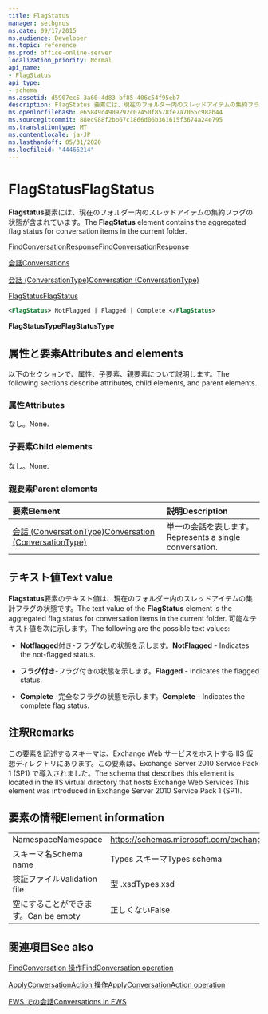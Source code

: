 ```yaml
---
title: FlagStatus
manager: sethgros
ms.date: 09/17/2015
ms.audience: Developer
ms.topic: reference
ms.prod: office-online-server
localization_priority: Normal
api_name:
- FlagStatus
api_type:
- schema
ms.assetid: d5907ec5-3a60-4d83-bf85-406c54f95eb7
description: FlagStatus 要素には、現在のフォルダー内のスレッドアイテムの集約フラグの状態が含まれています。
ms.openlocfilehash: e65849c4909292c07450f8578fe7a7065c98ab44
ms.sourcegitcommit: 88ec988f2bb67c1866d06b361615f3674a24e795
ms.translationtype: MT
ms.contentlocale: ja-JP
ms.lasthandoff: 05/31/2020
ms.locfileid: "44466214"
---
```

# <a name="flagstatus"></a><span data-ttu-id="6bee7-103">FlagStatus</span><span class="sxs-lookup"><span data-stu-id="6bee7-103">FlagStatus</span></span>

<span data-ttu-id="6bee7-104">**Flagstatus**要素には、現在のフォルダー内のスレッドアイテムの集約フラグの状態が含まれています。</span><span class="sxs-lookup"><span data-stu-id="6bee7-104">The **FlagStatus** element contains the aggregated flag status for conversation items in the current folder.</span></span> 
  
[<span data-ttu-id="6bee7-105">FindConversationResponse</span><span class="sxs-lookup"><span data-stu-id="6bee7-105">FindConversationResponse</span></span>](findconversationresponse.md)
  
[<span data-ttu-id="6bee7-106">会話</span><span class="sxs-lookup"><span data-stu-id="6bee7-106">Conversations</span></span>](conversations-ex15websvcsotherref.md)
  
[<span data-ttu-id="6bee7-107">会話 (ConversationType)</span><span class="sxs-lookup"><span data-stu-id="6bee7-107">Conversation (ConversationType)</span></span>](conversation-conversationtype.md)
  
[<span data-ttu-id="6bee7-108">FlagStatus</span><span class="sxs-lookup"><span data-stu-id="6bee7-108">FlagStatus</span></span>](flagstatus.md)
  
```XML
<FlagStatus> NotFlagged | Flagged | Complete </FlagStatus>
```

 <span data-ttu-id="6bee7-109">**FlagStatusType**</span><span class="sxs-lookup"><span data-stu-id="6bee7-109">**FlagStatusType**</span></span>
## <a name="attributes-and-elements"></a><span data-ttu-id="6bee7-110">属性と要素</span><span class="sxs-lookup"><span data-stu-id="6bee7-110">Attributes and elements</span></span>

<span data-ttu-id="6bee7-111">以下のセクションで、属性、子要素、親要素について説明します。</span><span class="sxs-lookup"><span data-stu-id="6bee7-111">The following sections describe attributes, child elements, and parent elements.</span></span>
  
### <a name="attributes"></a><span data-ttu-id="6bee7-112">属性</span><span class="sxs-lookup"><span data-stu-id="6bee7-112">Attributes</span></span>

<span data-ttu-id="6bee7-113">なし。</span><span class="sxs-lookup"><span data-stu-id="6bee7-113">None.</span></span>
  
### <a name="child-elements"></a><span data-ttu-id="6bee7-114">子要素</span><span class="sxs-lookup"><span data-stu-id="6bee7-114">Child elements</span></span>

<span data-ttu-id="6bee7-115">なし。</span><span class="sxs-lookup"><span data-stu-id="6bee7-115">None.</span></span>
  
### <a name="parent-elements"></a><span data-ttu-id="6bee7-116">親要素</span><span class="sxs-lookup"><span data-stu-id="6bee7-116">Parent elements</span></span>

|<span data-ttu-id="6bee7-117">**要素**</span><span class="sxs-lookup"><span data-stu-id="6bee7-117">**Element**</span></span>|<span data-ttu-id="6bee7-118">**説明**</span><span class="sxs-lookup"><span data-stu-id="6bee7-118">**Description**</span></span>|
|:-----|:-----|
|[<span data-ttu-id="6bee7-119">会話 (ConversationType)</span><span class="sxs-lookup"><span data-stu-id="6bee7-119">Conversation (ConversationType)</span></span>](conversation-conversationtype.md) <br/> |<span data-ttu-id="6bee7-120">単一の会話を表します。</span><span class="sxs-lookup"><span data-stu-id="6bee7-120">Represents a single conversation.</span></span>  <br/> |
   
## <a name="text-value"></a><span data-ttu-id="6bee7-121">テキスト値</span><span class="sxs-lookup"><span data-stu-id="6bee7-121">Text value</span></span>

<span data-ttu-id="6bee7-122">**Flagstatus**要素のテキスト値は、現在のフォルダー内のスレッドアイテムの集計フラグの状態です。</span><span class="sxs-lookup"><span data-stu-id="6bee7-122">The text value of the **FlagStatus** element is the aggregated flag status for conversation items in the current folder.</span></span> <span data-ttu-id="6bee7-123">可能なテキスト値を次に示します。</span><span class="sxs-lookup"><span data-stu-id="6bee7-123">The following are the possible text values:</span></span> 
  
- <span data-ttu-id="6bee7-124">**Notflagged**付き-フラグなしの状態を示します。</span><span class="sxs-lookup"><span data-stu-id="6bee7-124">**NotFlagged** - Indicates the not-flagged status.</span></span> 
    
- <span data-ttu-id="6bee7-125">**フラグ付き**-フラグ付きの状態を示します。</span><span class="sxs-lookup"><span data-stu-id="6bee7-125">**Flagged** - Indicates the flagged status.</span></span> 
    
- <span data-ttu-id="6bee7-126">**Complete** -完全なフラグの状態を示します。</span><span class="sxs-lookup"><span data-stu-id="6bee7-126">**Complete** - Indicates the complete flag status.</span></span> 
    
## <a name="remarks"></a><span data-ttu-id="6bee7-127">注釈</span><span class="sxs-lookup"><span data-stu-id="6bee7-127">Remarks</span></span>

<span data-ttu-id="6bee7-128">この要素を記述するスキーマは、Exchange Web サービスをホストする IIS 仮想ディレクトリにあります。この要素は、Exchange Server 2010 Service Pack 1 (SP1) で導入されました。</span><span class="sxs-lookup"><span data-stu-id="6bee7-128">The schema that describes this element is located in the IIS virtual directory that hosts Exchange Web Services.This element was introduced in Exchange Server 2010 Service Pack 1 (SP1).</span></span>
  
## <a name="element-information"></a><span data-ttu-id="6bee7-129">要素の情報</span><span class="sxs-lookup"><span data-stu-id="6bee7-129">Element information</span></span>

|||
|:-----|:-----|
|<span data-ttu-id="6bee7-130">Namespace</span><span class="sxs-lookup"><span data-stu-id="6bee7-130">Namespace</span></span>  <br/> |https://schemas.microsoft.com/exchange/services/2006/types  <br/> |
|<span data-ttu-id="6bee7-131">スキーマ名</span><span class="sxs-lookup"><span data-stu-id="6bee7-131">Schema name</span></span>  <br/> |<span data-ttu-id="6bee7-132">Types スキーマ</span><span class="sxs-lookup"><span data-stu-id="6bee7-132">Types schema</span></span>  <br/> |
|<span data-ttu-id="6bee7-133">検証ファイル</span><span class="sxs-lookup"><span data-stu-id="6bee7-133">Validation file</span></span>  <br/> |<span data-ttu-id="6bee7-134">型 .xsd</span><span class="sxs-lookup"><span data-stu-id="6bee7-134">Types.xsd</span></span>  <br/> |
|<span data-ttu-id="6bee7-135">空にすることができます。</span><span class="sxs-lookup"><span data-stu-id="6bee7-135">Can be empty</span></span>  <br/> |<span data-ttu-id="6bee7-136">正しくない</span><span class="sxs-lookup"><span data-stu-id="6bee7-136">False</span></span>  <br/> |
   
## <a name="see-also"></a><span data-ttu-id="6bee7-137">関連項目</span><span class="sxs-lookup"><span data-stu-id="6bee7-137">See also</span></span>



[<span data-ttu-id="6bee7-138">FindConversation 操作</span><span class="sxs-lookup"><span data-stu-id="6bee7-138">FindConversation operation</span></span>](findconversation-operation.md)
  
[<span data-ttu-id="6bee7-139">ApplyConversationAction 操作</span><span class="sxs-lookup"><span data-stu-id="6bee7-139">ApplyConversationAction operation</span></span>](applyconversationaction-operation.md)


[<span data-ttu-id="6bee7-140">EWS での会話</span><span class="sxs-lookup"><span data-stu-id="6bee7-140">Conversations in EWS</span></span>](https://msdn.microsoft.com/library/91e64629-db6c-4c94-9dcb-d386232e8467%28Office.15%29.aspx)

